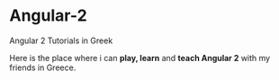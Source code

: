 # Angular-2
Angular 2 Tutorials in Greek

Here is the place where i can <b>play, learn</b> and <b>teach Angular 2</b> with my friends in Greece.
